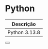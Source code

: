 <script setup>
  import Button from "/components/Button.vue";
</script>

# Python

|   Descrição   |
|:-------------:|
| Python 3.13.8 |

<Button URL="https://drive.google.com/uc?export=download&id=1-Ok1GfOEZSrTS2cOiPzNgyiKTBDuJQ_6" type="SDK" name="Python" />
